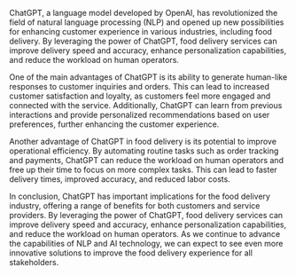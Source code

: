 

ChatGPT, a language model developed by OpenAI, has revolutionized the field of natural language processing (NLP) and opened up new possibilities for enhancing customer experience in various industries, including food delivery. By leveraging the power of ChatGPT, food delivery services can improve delivery speed and accuracy, enhance personalization capabilities, and reduce the workload on human operators.

One of the main advantages of ChatGPT is its ability to generate human-like responses to customer inquiries and orders. This can lead to increased customer satisfaction and loyalty, as customers feel more engaged and connected with the service. Additionally, ChatGPT can learn from previous interactions and provide personalized recommendations based on user preferences, further enhancing the customer experience.

Another advantage of ChatGPT in food delivery is its potential to improve operational efficiency. By automating routine tasks such as order tracking and payments, ChatGPT can reduce the workload on human operators and free up their time to focus on more complex tasks. This can lead to faster delivery times, improved accuracy, and reduced labor costs.

In conclusion, ChatGPT has important implications for the food delivery industry, offering a range of benefits for both customers and service providers. By leveraging the power of ChatGPT, food delivery services can improve delivery speed and accuracy, enhance personalization capabilities, and reduce the workload on human operators. As we continue to advance the capabilities of NLP and AI technology, we can expect to see even more innovative solutions to improve the food delivery experience for all stakeholders.
